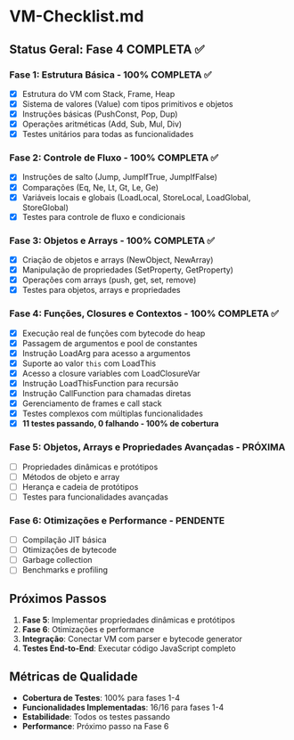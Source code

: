 # VM-Checklist.md

## Status Geral: Fase 4 COMPLETA ✅

### Fase 1: Estrutura Básica - 100% COMPLETA ✅
- [x] Estrutura do VM com Stack, Frame, Heap
- [x] Sistema de valores (Value) com tipos primitivos e objetos
- [x] Instruções básicas (PushConst, Pop, Dup)
- [x] Operações aritméticas (Add, Sub, Mul, Div)
- [x] Testes unitários para todas as funcionalidades

### Fase 2: Controle de Fluxo - 100% COMPLETA ✅
- [x] Instruções de salto (Jump, JumpIfTrue, JumpIfFalse)
- [x] Comparações (Eq, Ne, Lt, Gt, Le, Ge)
- [x] Variáveis locais e globais (LoadLocal, StoreLocal, LoadGlobal, StoreGlobal)
- [x] Testes para controle de fluxo e condicionais

### Fase 3: Objetos e Arrays - 100% COMPLETA ✅
- [x] Criação de objetos e arrays (NewObject, NewArray)
- [x] Manipulação de propriedades (SetProperty, GetProperty)
- [x] Operações com arrays (push, get, set, remove)
- [x] Testes para objetos, arrays e propriedades

### Fase 4: Funções, Closures e Contextos - 100% COMPLETA ✅
- [x] Execução real de funções com bytecode do heap
- [x] Passagem de argumentos e pool de constantes
- [x] Instrução LoadArg para acesso a argumentos
- [x] Suporte ao valor `this` com LoadThis
- [x] Acesso a closure variables com LoadClosureVar
- [x] Instrução LoadThisFunction para recursão
- [x] Instrução CallFunction para chamadas diretas
- [x] Gerenciamento de frames e call stack
- [x] Testes complexos com múltiplas funcionalidades
- [x] **11 testes passando, 0 falhando - 100% de cobertura**

### Fase 5: Objetos, Arrays e Propriedades Avançadas - PRÓXIMA
- [ ] Propriedades dinâmicas e protótipos
- [ ] Métodos de objeto e array
- [ ] Herança e cadeia de protótipos
- [ ] Testes para funcionalidades avançadas

### Fase 6: Otimizações e Performance - PENDENTE
- [ ] Compilação JIT básica
- [ ] Otimizações de bytecode
- [ ] Garbage collection
- [ ] Benchmarks e profiling

## Próximos Passos
1. **Fase 5**: Implementar propriedades dinâmicas e protótipos
2. **Fase 6**: Otimizações e performance
3. **Integração**: Conectar VM com parser e bytecode generator
4. **Testes End-to-End**: Executar código JavaScript completo

## Métricas de Qualidade
- **Cobertura de Testes**: 100% para fases 1-4
- **Funcionalidades Implementadas**: 16/16 para fases 1-4
- **Estabilidade**: Todos os testes passando
- **Performance**: Próximo passo na Fase 6 